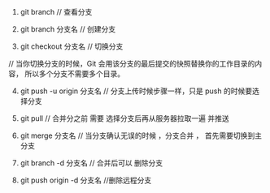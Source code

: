 1. git branch  // 查看分支

2. git branch 分支名  // 创建分支

3. git checkout 分支名   // 切换分支

// 当你切换分支的时候，Git 会用该分支的最后提交的快照替换你的工作目录的内容， 所以多个分支不需要多个目录。

4. git push -u origin 分支名  // 分支上传时候步骤一样，只是 push 的时候要选择分支

5. git pull // 合并分之前 需要 选择分支后再从服务器拉取一遍 并推送

6. git merge 分支名   // 当分支确认无误的时候 ，分支合并  ， 首先需要切换到主分支 

7. git branch -d 分支名  // 合并后可以 删除分支

8. git push origin -d 分支名  //删除远程分支
